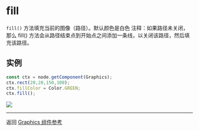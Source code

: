 # fill

`fill()` 方法填充当前的图像（路径）。默认颜色是白色
注释：如果路径未关闭，那么 fill() 方法会从路径结束点到开始点之间添加一条线，以关闭该路径，然后填充该路径。

## 实例

```ts
const ctx = node.getComponent(Graphics);
ctx.rect(20,20,150,100);
ctx.fillColor = Color.GREEN;
ctx.fill();
```

<a href="fill.png"><img src="fill.png"></a>

<hr>

返回 [Graphics 组件参考](../graphics.md)
